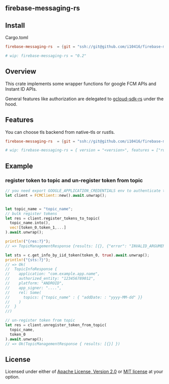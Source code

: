 ## firebase-messaging-rs

## Install

Cargo.toml

```toml
firebase-messaging-rs  = {git = "ssh://git@github.com/i10416/firebase-messaging-rs.git", branch = "main", version = "0.2"}

# wip: firebase-messaging-rs = "0.2"

```

## Overview

This crate implements some wrapper functions for google FCM APIs and Instant ID APIs.

General features like authorization are delegated to [gcloud-sdk-rs](https://github.com/abdolence/gcloud-sdk-rs) under the hood.


## Features

You can choose tls backend from native-tls or rustls.

```toml
firebase-messaging-rs  = {git = "ssh://git@github.com/i10416/firebase-messaging-rs.git", branch = "main", version = "0.2", features = ["rustls"] }

# wip: firebase-messaging-rs = { version = "<version>", features = ["rustls"] }
```

## Example


### register token to topic and un-register token from topic

```rust
// you need export GOOGLE_APPLICATION_CREDENTIALS env to authenticate to Firebase.
let client = FCMClient::new().await.unwrap();


let topic_name = "topic_name";
// bulk register tokens
let res = client.register_tokens_to_topic(
  topic_name.into(),
  vec![token_0,token_1,...]
).await.unwrap();

println!("{res:?}");
// => TopicManagementResponse {results: [{}, {"error": "INVALID_ARGUMENT"}, ...] }

let sts = c.get_info_by_iid_token(token_0, true).await.unwrap();
println!("{sts:?}");
// => Ok(
//  TopicInfoResponse {
//    application: "com.example.app.name",
//    authorized_entity: "123456789012",
//    platform: "ANDROID",
//    app_signer: "....",
//    rel: Some(
//      topics: {"topic_name" : { "addDate: : "yyyy-MM-dd" }}
//    )
//  }
//)

// un-register token from topic
let res = client.unregister_token_from_topic(
  topic_name,
  token_0
).await.unwrap();
// => Ok(TopicManagementResponse { results: [{}] })


```


## License

Licensed under either of [Apache License, Version 2.0](https://github.com/abdolence/gcloud-sdk-rs/blob/master/LICENSE-APACHE) or [MIT license](https://github.com/abdolence/gcloud-sdk-rs/blob/master/LICENSE-MIT) at your option.
